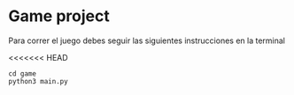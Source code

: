 # Game project 

Para correr el juego debes seguir las siguientes instrucciones en la terminal

<<<<<<< HEAD
```
cd game
python3 main.py
```
